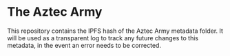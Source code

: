 # The Aztec Army

This repository contains the IPFS hash of the Aztec Army metadata folder. It will be used as a transparent log to track any future changes to this metadata, in the event an error needs to be corrected.
